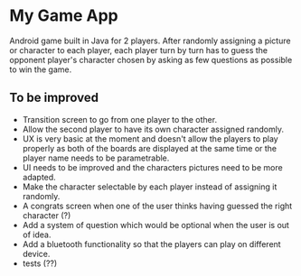 # My Game App
Android game built in Java for 2 players.
After randomly assigning a picture or character to each player, each player turn by turn has to guess the opponent player's character chosen by asking as few questions as possible to win the game.

## To be improved
- Transition screen to go from one player to the other.
- Allow the second player to have its own character assigned randomly.
- UX is very basic at the moment and doesn't allow the players to play properly as both of the boards are displayed at the same time or the player name needs to be parametrable.
- UI needs to be improved and the characters pictures need to be more adapted.
- Make the character selectable by each player instead of assigning it randomly.
- A congrats screen when one of the user thinks having guessed the right character (?)
- Add a system of question which would be optional when the user is out of idea.
- Add a bluetooth functionality so that the players can play on different device.
- tests (??)
